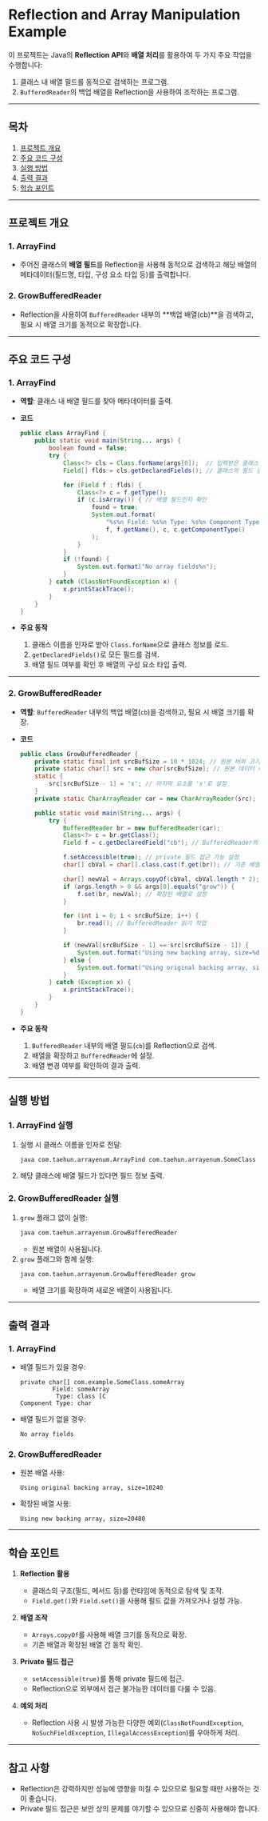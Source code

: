 
# Reflection and Array Manipulation Example

이 프로젝트는 Java의 **Reflection API**와 **배열 처리**를 활용하여 두 가지 주요 작업을 수행합니다:
1. 클래스 내 배열 필드를 동적으로 검색하는 프로그램.
2. `BufferedReader`의 백업 배열을 Reflection을 사용하여 조작하는 프로그램.

---

## 목차
1. [프로젝트 개요](#프로젝트-개요)
2. [주요 코드 구성](#주요-코드-구성)
3. [실행 방법](#실행-방법)
4. [출력 결과](#출력-결과)
5. [학습 포인트](#학습-포인트)

---

## 프로젝트 개요

### 1. ArrayFind
- 주어진 클래스의 **배열 필드**를 Reflection을 사용해 동적으로 검색하고 해당 배열의 메타데이터(필드명, 타입, 구성 요소 타입 등)를 출력합니다.

### 2. GrowBufferedReader
- Reflection을 사용하여 `BufferedReader` 내부의 **백업 배열(cb)**을 검색하고, 필요 시 배열 크기를 동적으로 확장합니다.

---

## 주요 코드 구성

### 1. ArrayFind
- **역할**: 클래스 내 배열 필드를 찾아 메타데이터를 출력.
- **코드**
  ```java
  public class ArrayFind {
      public static void main(String... args) {
          boolean found = false;
          try {
              Class<?> cls = Class.forName(args[0]);  // 입력받은 클래스 이름
              Field[] flds = cls.getDeclaredFields(); // 클래스의 필드 검색

              for (Field f : flds) {
                  Class<?> c = f.getType();
                  if (c.isArray()) { // 배열 필드인지 확인
                      found = true;
                      System.out.format(
                          "%s%n Field: %s%n Type: %s%n Component Type: %s%n",
                          f, f.getName(), c, c.getComponentType()
                      );
                  }
              }
              if (!found) {
                  System.out.format("No array fields%n");
              }
          } catch (ClassNotFoundException x) {
              x.printStackTrace();
          }
      }
  }
  ```

- **주요 동작**
  1. 클래스 이름을 인자로 받아 `Class.forName`으로 클래스 정보를 로드.
  2. `getDeclaredFields()`로 모든 필드를 검색.
  3. 배열 필드 여부를 확인 후 배열의 구성 요소 타입 출력.

---

### 2. GrowBufferedReader
- **역할**: `BufferedReader` 내부의 백업 배열(`cb`)을 검색하고, 필요 시 배열 크기를 확장.
- **코드**
  ```java
  public class GrowBufferedReader {
      private static final int srcBufSize = 10 * 1024; // 원본 버퍼 크기
      private static char[] src = new char[srcBufSize]; // 원본 데이터 배열
      static {
          src[srcBufSize - 1] = 'x'; // 마지막 요소를 'x'로 설정
      }
      private static CharArrayReader car = new CharArrayReader(src);

      public static void main(String... args) {
          try {
              BufferedReader br = new BufferedReader(car);
              Class<?> c = br.getClass();
              Field f = c.getDeclaredField("cb"); // BufferedReader의 "cb" 필드 검색

              f.setAccessible(true); // private 필드 접근 가능 설정
              char[] cbVal = char[].class.cast(f.get(br)); // 기존 배열 값 가져오기

              char[] newVal = Arrays.copyOf(cbVal, cbVal.length * 2); // 배열 크기 확장
              if (args.length > 0 && args[0].equals("grow")) {
                  f.set(br, newVal); // 확장된 배열로 설정
              }

              for (int i = 0; i < srcBufSize; i++) {
                  br.read(); // BufferedReader 읽기 작업
              }

              if (newVal[srcBufSize - 1] == src[srcBufSize - 1]) {
                  System.out.format("Using new backing array, size=%d%n", newVal.length);
              } else {
                  System.out.format("Using original backing array, size=%d%n", cbVal.length);
              }
          } catch (Exception x) {
              x.printStackTrace();
          }
      }
  }
  ```

- **주요 동작**
  1. `BufferedReader` 내부의 배열 필드(`cb`)를 Reflection으로 검색.
  2. 배열을 확장하고 `BufferedReader`에 설정.
  3. 배열 변경 여부를 확인하여 결과 출력.

---

## 실행 방법

### 1. ArrayFind 실행
1. 실행 시 클래스 이름을 인자로 전달:
   ```bash
   java com.taehun.arrayenum.ArrayFind com.taehun.arrayenum.SomeClass
   ```
2. 해당 클래스에 배열 필드가 있다면 필드 정보 출력.

### 2. GrowBufferedReader 실행
1. `grow` 플래그 없이 실행:
   ```bash
   java com.taehun.arrayenum.GrowBufferedReader
   ```
   - 원본 배열이 사용됩니다.
2. `grow` 플래그와 함께 실행:
   ```bash
   java com.taehun.arrayenum.GrowBufferedReader grow
   ```
   - 배열 크기를 확장하여 새로운 배열이 사용됩니다.

---

## 출력 결과

### 1. ArrayFind
- 배열 필드가 있을 경우:
  ```plaintext
  private char[] com.example.SomeClass.someArray
           Field: someArray
            Type: class [C
  Component Type: char
  ```
- 배열 필드가 없을 경우:
  ```plaintext
  No array fields
  ```

### 2. GrowBufferedReader
- 원본 배열 사용:
  ```plaintext
  Using original backing array, size=10240
  ```
- 확장된 배열 사용:
  ```plaintext
  Using new backing array, size=20480
  ```

---

## 학습 포인트

1. **Reflection 활용**
   - 클래스의 구조(필드, 메서드 등)를 런타임에 동적으로 탐색 및 조작.
   - `Field.get()`와 `Field.set()`을 사용해 필드 값을 가져오거나 설정 가능.

2. **배열 조작**
   - `Arrays.copyOf`를 사용해 배열 크기를 동적으로 확장.
   - 기존 배열과 확장된 배열 간 동작 확인.

3. **Private 필드 접근**
   - `setAccessible(true)`를 통해 private 필드에 접근.
   - Reflection으로 외부에서 접근 불가능한 데이터를 다룰 수 있음.

4. **예외 처리**
   - Reflection 사용 시 발생 가능한 다양한 예외(`ClassNotFoundException`, `NoSuchFieldException`, `IllegalAccessException`)를 우아하게 처리.

---

## 참고 사항

- Reflection은 강력하지만 성능에 영향을 미칠 수 있으므로 필요할 때만 사용하는 것이 좋습니다.
- Private 필드 접근은 보안 상의 문제를 야기할 수 있으므로 신중히 사용해야 합니다.
```
